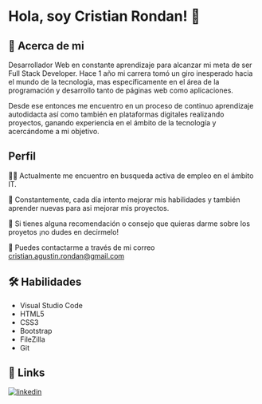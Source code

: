
# Hola, soy Cristian Rondan! 👋


## 🚀 Acerca de mi
Desarrollador Web en constante aprendizaje para alcanzar mi meta de ser Full Stack Developer.
Hace 1 año mi carrera tomó un giro inesperado hacia el mundo de la tecnología, mas específicamente en el área de la programación y desarrollo tanto de páginas web como aplicaciones.

Desde ese entonces me encuentro en un proceso de continuo aprendizaje autodidacta así como también en plataformas digitales realizando proyectos, ganando experiencia en el ámbito de la tecnología y acercándome a mi objetivo.


## Perfil
👩‍💻 Actualmente me encuentro en busqueda activa de empleo en el ámbito IT.

🧠 Constantemente, cada día intento mejorar mis habilidades y también aprender nuevas para asi mejorar mis proyectos.

🤔 Si tienes alguna recomendación o consejo que quieras darme sobre los proyetos ¡no dudes en decirmelo! 

💬 Puedes contactarme a través de mi correo cristian.agustin.rondan@gmail.com

## 🛠 Habilidades
- Visual Studio Code
- HTML5
- CSS3
- Bootstrap
- FileZilla
- Git


## 🔗 Links
[![linkedin](https://img.shields.io/badge/linkedin-0A66C2?style=for-the-badge&logo=linkedin&logoColor=white)](www.linkedin.com/in/cristianrondan)

